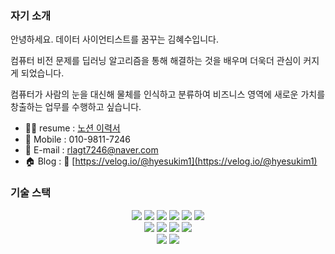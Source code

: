 

<!---
hyesukim1/hyesukim1 is a ✨ special ✨ repository because its `README.md` (this file) appears on your GitHub profile.
You can click the Preview link to take a look at your changes.
--->

### 자기 소개
안녕하세요. 데이터 사이언티스트를 꿈꾸는 김혜수입니다.

컴퓨터 비전 문제를 딥러닝 알고리즘을 통해 해결하는 것을 배우며 더욱더 관심이 커지게 되었습니다. 

컴퓨터가 사람의 눈을 대신해 물체를 인식하고 분류하여 비즈니스 영역에 새로운 가치를 창출하는 업무를 수행하고 싶습니다.

- 👩‍💻 resume : [노션 이력서](https://unexpected-polyester-f20.notion.site/2b85257aff8d4834ac02b4422c8b6d79)
- 📲 Mobile : 010-9811-7246
- 📧 E-mail : rlagt7246@naver.com
- 🏠 Blog :  🔗 [https://velog.io/@hyesukim1](https://velog.io/@hyesukim1)

### 기술 스택
<div align=center> 
<img src="https://img.shields.io/badge/opencv-5C3EE8?style=for-the-badge&logo=opencv&logoColor=white">
<img src="https://img.shields.io/badge/pandas-150458?style=for-the-badge&logo=pandas&logoColor=white">
<img src="https://img.shields.io/badge/numpy-013243?style=for-the-badge&logo=numpy&logoColor=white">
<img src="https://img.shields.io/badge/scikit learn-F7931E?style=for-the-badge&logo=scikit-learn&logoColor=white">
<img src="https://img.shields.io/badge/PyTorch-EE4C2C?style=for-the-badge&logo=PyTorch&logoColor=white">
<img src="https://img.shields.io/badge/TensorFlow-FF6F00?style=for-the-badge&logo=TensorFlow&logoColor=white">
<br>
<img src="https://img.shields.io/badge/python-3776AB?style=for-the-badge&logo=python&logoColor=white">
<img src="https://img.shields.io/badge/mongoDB-47A248?style=for-the-badge&logo=MongoDB&logoColor=white">
<img src="https://img.shields.io/badge/flask-000000?style=for-the-badge&logo=flask&logoColor=white">
<img src="https://img.shields.io/badge/Dlib-008000?style=for-the-badge&logo=Dlib&logoColor=white">
<br> 
<img src="https://img.shields.io/badge/html5-E34F26?style=for-the-badge&logo=html5&logoColor=white">
<img src="https://img.shields.io/badge/css-1572B6?style=for-the-badge&logo=css3&logoColor=white">
<br> 
</div>
